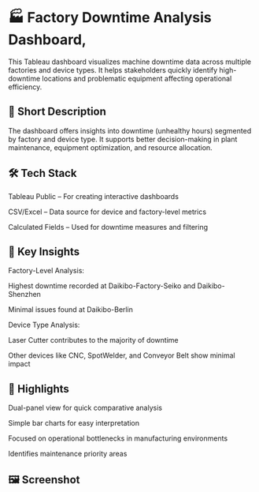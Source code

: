 <h1>🏭 Factory Downtime Analysis Dashboard,</h1>
This Tableau dashboard visualizes machine downtime data across multiple factories and device types. It helps stakeholders quickly identify high-downtime locations and problematic equipment affecting operational efficiency.

<h2>📌 Short Description</h2>
The dashboard offers insights into downtime (unhealthy hours) segmented by factory and device type. It supports better decision-making in plant maintenance, equipment optimization, and resource allocation.

<h2>🛠️ Tech Stack</h2>
Tableau Public – For creating interactive dashboards

CSV/Excel – Data source for device and factory-level metrics

Calculated Fields – Used for downtime measures and filtering

<h2>📂 Key Insights</h2>
Factory-Level Analysis:

Highest downtime recorded at Daikibo-Factory-Seiko and Daikibo-Shenzhen

Minimal issues found at Daikibo-Berlin

Device Type Analysis:

Laser Cutter contributes to the majority of downtime

Other devices like CNC, SpotWelder, and Conveyor Belt show minimal impact

<h2>🌟 Highlights</h2>
Dual-panel view for quick comparative analysis

Simple bar charts for easy interpretation

Focused on operational bottlenecks in manufacturing environments

Identifies maintenance priority areas

<h2>🖼️ Screenshot</h2>
